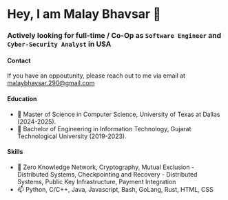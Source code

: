 # Hey, I am Malay Bhavsar 👋

### Actively looking for full-time / Co-Op as `Software Engineer` and `Cyber-Security Analyst` in USA

#### Contact
If you have an oppoutunity, please reach out to me via email at malaybhavsar.290@gmail.com
#### Education
- 🌱 Master of Science in Computer Science, University of Texas at Dallas (2024-2025).
- 🌱 Bachelor of Engineering in Information Technology, Gujarat Technological University (2019-2023).

#### Skills
- 💬 Zero Knowledge Network, Cryptography, Mutual Exclusion - Distributed Systems, Checkpointing and Recovery - Distributed Systems, Public Key Infrastructure, Payment Integration
- 📫 Python, C/C++, Java, Javascript, Bash, GoLang, Rust, HTML, CSS

